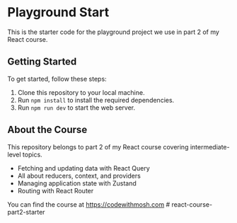 # Playground Start

This is the starter code for the playground project we use in part 2 of my React course. 

## Getting Started

To get started, follow these steps:

1. Clone this repository to your local machine.
2. Run `npm install` to install the required dependencies.
3. Run `npm run dev` to start the web server. 

## About the Course

This repository belongs to part 2 of my React course covering intermediate-level topics. 

- Fetching and updating data with React Query
- All about reducers, context, and providers
- Managing application state with Zustand
- Routing with React Router 

You can find the course at https://codewithmosh.com
#   r e a c t - c o u r s e - p a r t 2 - s t a r t e r  
 